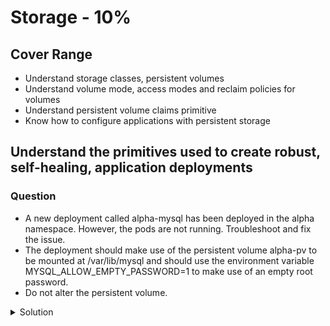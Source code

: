 # Storage - 10%

## Cover Range

* Understand storage classes, persistent volumes
* Understand volume mode, access modes and reclaim policies for volumes
* Understand persistent volume claims primitive
* Know how to configure applications with persistent storage

## Understand the primitives used to create robust, self-healing, application deployments

### Question

* A new deployment called alpha-mysql has been deployed in the alpha namespace. However, the pods are not running. Troubleshoot and fix the issue.
* The deployment should make use of the persistent volume alpha-pv to be mounted at /var/lib/mysql and should use the environment variable MYSQL_ALLOW_EMPTY_PASSWORD=1 to make use of an empty root password.
* Do not alter the persistent volume.

<details><summary>Solution</summary>
<p>

#### Concept

* check pv, pvc, and deployment status and recognize the error

#### Step

Check persistent volumes and persistent volumes claim

```bash
k get pvc -n alpha -o yaml
k get pv -n alpha -o yaml
```


```yaml
apiVersion: v1
items:
- apiVersion: v1
  kind: PersistentVolume
  metadata:
    annotations:
      kubectl.kubernetes.io/last-applied-configuration: |
        {"apiVersion":"v1","kind":"PersistentVolume","metadata":{"annotations":{},"name":"alpha-pv"},"spec":{"accessModes":["ReadWriteOnce"],"capacity":{"storage":"1Gi"},"hostPath":{"path":"/opt/pv-1"},"storageClassName":"slow"}}
    creationTimestamp: "2022-11-06T03:00:49Z"
    finalizers:
    - kubernetes.io/pv-protection
    name: alpha-pv
    resourceVersion: "1920"
    uid: 73ae4d5b-7c87-41f3-927d-aee495e6c417
  spec:
    accessModes:
    - ReadWriteOnce
    capacity:
      storage: 1Gi
    hostPath:
      path: /opt/pv-1
      type: ""
    persistentVolumeReclaimPolicy: Retain
    storageClassName: slow
    volumeMode: Filesystem
  status:
    phase: Available
kind: List
metadata:
  resourceVersion: ""
  selfLink: ""
```
```yaml
apiVersion: v1
items:
- apiVersion: v1
  kind: PersistentVolume
  metadata:
    annotations:
      kubectl.kubernetes.io/last-applied-configuration: |
        {"apiVersion":"v1","kind":"PersistentVolume","metadata":{"annotations":{},"name":"alpha-pv"},"spec":{"accessModes":["ReadWriteOnce"],"capacity":{"storage":"1Gi"},"hostPath":{"path":"/opt/pv-1"},"storageClassName":"slow"}}
    creationTimestamp: "2022-11-06T03:00:49Z"
    finalizers:
    - kubernetes.io/pv-protection
    name: alpha-pv
    resourceVersion: "1920"
    uid: 73ae4d5b-7c87-41f3-927d-aee495e6c417
  spec:
    accessModes:
    - ReadWriteOnce
    capacity:
      storage: 1Gi
    hostPath:
      path: /opt/pv-1
      type: ""
    persistentVolumeReclaimPolicy: Retain
    storageClassName: slow
    volumeMode: Filesystem
  status:
    phase: Available
kind: List
metadata:
  resourceVersion: ""
  selfLink: ""
```

Create the proposed pvc.yaml and apply the yaml. It should be valid in this deployment.

```bash
cat <<EOF >pvc.yaml
apiVersion: v1
kind: PersistentVolumeClaim
metadata:
  name: mysql-alpha-pvc
  namespace: alpha
spec:
  accessModes:
    - ReadWriteOnce
  storageClassName: slow
  resources:
    requests:
      storage: 1Gi
EOF
kubectl apply -f pvc.yaml
```

</p>
</details>
